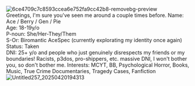 ![6ce4709c7c8593ccea6e752fa9cc42b8-removebg-preview](https://github.com/user-attachments/assets/05b9afca-00ef-4a45-923a-92eac68140c3)      
Greetings, I'm sure you've seen me around a couple times before.
Name: Ace / Berry / Gen / Pie    
Age: 18-19y/o  
P-noun: She/Her-They/Them   
S-Or: Biromantic AceSpec (currently explorating my identity once again)
Status: Taken              
DNI: 25+ y/o and people who just genuinely disrespects my friends or my boundaries! Racists, p3dos, pro-shippers, etc. massive DNI, I won't bother you, so don't bother me.
Interests: MCYT, BB, Psychological Horror, Books, Music, True Crime Documentaries, Tragedy Cases, Fanfiction
![Untitled257_20250420194313](https://github.com/user-attachments/assets/df37e6fb-97b4-4326-92c2-33d9468cd6ad)
